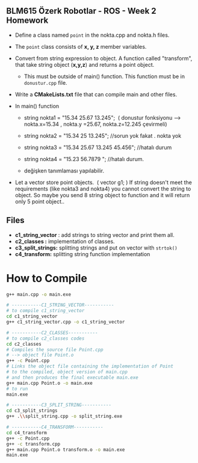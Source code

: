 ## BLM615 Özerk Robotlar - ROS - Week 2 Homework

- Define a class named `point` in the nokta.cpp and nokta.h files.

- The `point` class consists of **x, y, z** member variables.

- Convert from string expression to object. A function called "transform", that take string object (**x,y,z**) and returns a point object.
  
  - This must be outside of main() function. This function must be in `donustur.cpp` file.

- Write a **CMakeLists.txt** file that can compile main and other files.

- In main() function
  
  - string nokta1 = "15.34 25.67 13.245";  ( donustur fonksiyonu --> nokta.x=15.34 , nokta.y =25.67, nokta.z=12.245 çevirmeli)
  
  - string nokta2 = "15.34 25 13.245"; //sorun yok fakat . nokta yok
  
  - string nokta3 = "15.34 25.67 13.245 45.456"; //hatalı durum
  
  - string nokta4 = "15.23 56.7879 "; //hatalı durum.
  
  - değişken tanımlaması yapılabilir.

- Let a vector store point objects.  ( vector<int> g1; ) If string doesn't meet the requirements (like nokta3 and nokta4) you cannot convert the string to object. So maybe you send 8 string object to function and it will return only 5 point object..

## Files

- **c1_string_vector** : add strings to string vector and print them all.
- **c2_classes :** implementation of classes.
- **c3_split_strings:** splitting strings and put on vector with `strtok()`
- **c4_transform:** splitting string function implementation

# How to Compile

```bash
g++ main.cpp -o main.exe

# -----------C1_STRING_VECTOR-----------
# to compile c1_string_vector
cd c1_string_vector
g++ c1_string_vector.cpp -o c1_string_vector

# -----------C2_CLASSES-----------
# to compile c2_classes codes
cd c2_classes
# Compiles the source file Point.cpp
# --> object file Point.o
g++ -c Point.cpp
# Links the object file containing the implementation of Point
# to the compiled, object version of main.cpp
# and then produces the final executable main.exe
g++ main.cpp Point.o -o main.exe   
# to run 
main.exe

# -----------C3_SPLIT_STRING-----------
cd c3_split_strings
g++ .\\split_string.cpp -o split_string.exe

# -----------C4_TRANSFORM-----------
cd c4_transform
g++ -c Point.cpp 
g++ -c transform.cpp
g++ main.cpp Point.o transform.o -o main.exe  
main.exe
```
